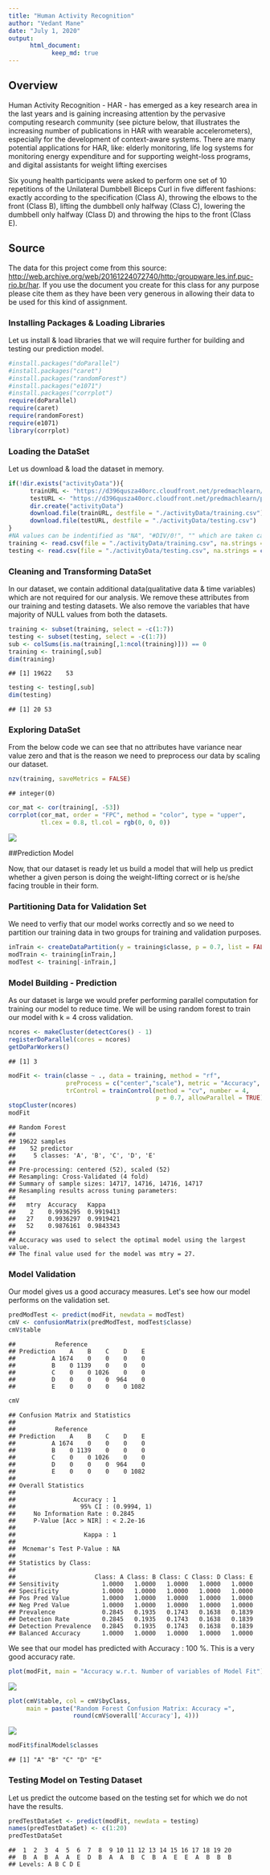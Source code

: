 ```yaml
---
title: "Human Activity Recognition"
author: "Vedant Mane"
date: "July 1, 2020"
output: 
      html_document: 
            keep_md: true
---
```


## Overview

Human Activity Recognition - HAR - has emerged as a key research area in the last years and is gaining increasing attention by the pervasive computing research community (see picture below, that illustrates the increasing number of publications in HAR with wearable accelerometers), especially for the development of context-aware systems. There are many potential applications for HAR, like: elderly monitoring, life log systems for monitoring energy expenditure and for supporting weight-loss programs, and digital assistants for weight lifting exercises

Six young health participants were asked to perform one set of 10 repetitions of the Unilateral Dumbbell Biceps Curl in five different fashions: exactly according to the specification (Class A), throwing the elbows to the front (Class B), lifting the dumbbell only halfway (Class C), lowering the dumbbell only halfway (Class D) and throwing the hips to the front (Class E).

## Source

The data for this project come from this source: http://web.archive.org/web/20161224072740/http:/groupware.les.inf.puc-rio.br/har. If you use the document you create for this class for any purpose please cite them as they have been very generous in allowing their data to be used for this kind of assignment.

### Installing Packages & Loading Libraries

Let us install & load libraries that we will require further for building and testing our prediction model.


```r
#install.packages("doParallel")
#install.packages("caret")
#install.packages("randomForest")
#install.packages("e1071")
#install.packages("corrplot")
require(doParallel)
require(caret)
require(randomForest)
require(e1071)
library(corrplot)
```

### Loading the DataSet

Let us download & load the dataset in memory.


```r
if(!dir.exists("activityData")){
      trainURL <- "https://d396qusza40orc.cloudfront.net/predmachlearn/pml-training.csv"
      testURL <- "https://d396qusza40orc.cloudfront.net/predmachlearn/pml-testing.csv"
      dir.create("activityData")
      download.file(trainURL, destfile = "./activityData/training.csv")
      download.file(testURL, destfile = "./activityData/testing.csv")
}
#NA values can be indentified as "NA", "#DIV/0!", "" which are taken care.
training <- read.csv(file = "./activityData/training.csv", na.strings = c("NA", "#DIV/0!", ""))
testing <- read.csv(file = "./activityData/testing.csv", na.strings = c("NA", "#DIV/0!", ""))
```

### Cleaning and Transforming DataSet

In our dataset, we contain additional data(qualitative data & time variables) which are not required for our analysis. We remove these attributes from our training and testing datasets. We also remove the variables that have majority of NULL values from both the datasets.


```r
training <- subset(training, select = -c(1:7))
testing <- subset(testing, select = -c(1:7))
sub <- colSums(is.na(training[,1:ncol(training)])) == 0
training <- training[,sub]
dim(training)
```

```
## [1] 19622    53
```

```r
testing <- testing[,sub]
dim(testing)
```

```
## [1] 20 53
```

### Exploring DataSet

From the below code we can see that no attributes have variance near value zero and that is the reason we need to preprocess our data by scaling our dataset.


```r
nzv(training, saveMetrics = FALSE)
```

```
## integer(0)
```

```r
cor_mat <- cor(training[, -53])
corrplot(cor_mat, order = "FPC", method = "color", type = "upper", 
         tl.cex = 0.8, tl.col = rgb(0, 0, 0))
```

![](activityRecognition_files/figure-html/explore-1.png)<!-- -->

##Prediction Model

Now, that our dataset is ready let us build a model that will help us predict whether a given person is doing the weight-lifting correct or is he/she facing trouble in their form.

### Partitioning Data for Validation Set

We need to verfiy that our model works correctly and so we need to partition our training data in two groups for training and validation purposes.


```r
inTrain <- createDataPartition(y = training$classe, p = 0.7, list = FALSE)
modTrain <- training[inTrain,]
modTest <- training[-inTrain,]
```

### Model Building - Prediction

As our dataset is large we would prefer performing parallel computation for training our model to reduce time. We will be using random forest to train our model with k = 4 cross validation.


```r
ncores <- makeCluster(detectCores() - 1)
registerDoParallel(cores = ncores)
getDoParWorkers()
```

```
## [1] 3
```

```r
modFit <- train(classe ~ ., data = training, method = "rf", 
                preProcess = c("center","scale"), metric = "Accuracy",
                trControl = trainControl(method = "cv", number = 4, 
                                         p = 0.7, allowParallel = TRUE))
stopCluster(ncores)
modFit
```

```
## Random Forest 
## 
## 19622 samples
##    52 predictor
##     5 classes: 'A', 'B', 'C', 'D', 'E' 
## 
## Pre-processing: centered (52), scaled (52) 
## Resampling: Cross-Validated (4 fold) 
## Summary of sample sizes: 14717, 14716, 14716, 14717 
## Resampling results across tuning parameters:
## 
##   mtry  Accuracy   Kappa    
##    2    0.9936295  0.9919413
##   27    0.9936297  0.9919421
##   52    0.9876161  0.9843343
## 
## Accuracy was used to select the optimal model using the largest value.
## The final value used for the model was mtry = 27.
```


### Model Validation 

Our model gives us a good accuracy measures. Let's see how our model performs on the validation set.


```r
predModTest <- predict(modFit, newdata = modTest)
cmV <- confusionMatrix(predModTest, modTest$classe)
cmV$table
```

```
##           Reference
## Prediction    A    B    C    D    E
##          A 1674    0    0    0    0
##          B    0 1139    0    0    0
##          C    0    0 1026    0    0
##          D    0    0    0  964    0
##          E    0    0    0    0 1082
```

```r
cmV
```

```
## Confusion Matrix and Statistics
## 
##           Reference
## Prediction    A    B    C    D    E
##          A 1674    0    0    0    0
##          B    0 1139    0    0    0
##          C    0    0 1026    0    0
##          D    0    0    0  964    0
##          E    0    0    0    0 1082
## 
## Overall Statistics
##                                      
##                Accuracy : 1          
##                  95% CI : (0.9994, 1)
##     No Information Rate : 0.2845     
##     P-Value [Acc > NIR] : < 2.2e-16  
##                                      
##                   Kappa : 1          
##                                      
##  Mcnemar's Test P-Value : NA         
## 
## Statistics by Class:
## 
##                      Class: A Class: B Class: C Class: D Class: E
## Sensitivity            1.0000   1.0000   1.0000   1.0000   1.0000
## Specificity            1.0000   1.0000   1.0000   1.0000   1.0000
## Pos Pred Value         1.0000   1.0000   1.0000   1.0000   1.0000
## Neg Pred Value         1.0000   1.0000   1.0000   1.0000   1.0000
## Prevalence             0.2845   0.1935   0.1743   0.1638   0.1839
## Detection Rate         0.2845   0.1935   0.1743   0.1638   0.1839
## Detection Prevalence   0.2845   0.1935   0.1743   0.1638   0.1839
## Balanced Accuracy      1.0000   1.0000   1.0000   1.0000   1.0000
```

We see that our model has predicted with Accuracy : 100 %. This is a very good accuracy rate.


```r
plot(modFit, main = "Accuracy w.r.t. Number of variables of Model Fit")
```

![](activityRecognition_files/figure-html/plots-1.png)<!-- -->

```r
plot(cmV$table, col = cmV$byClass,
     main = paste("Random Forest Confusion Matrix: Accuracy =", 
                  round(cmV$overall['Accuracy'], 4)))
```

![](activityRecognition_files/figure-html/plots-2.png)<!-- -->

```r
modFit$finalModel$classes
```

```
## [1] "A" "B" "C" "D" "E"
```

### Testing Model on Testing Dataset

Let us predict the outcome based on the testing set for which we do not have the results.


```r
predTestDataSet <- predict(modFit, newdata = testing)
names(predTestDataSet) <- c(1:20)
predTestDataSet
```

```
##  1  2  3  4  5  6  7  8  9 10 11 12 13 14 15 16 17 18 19 20 
##  B  A  B  A  A  E  D  B  A  A  B  C  B  A  E  E  A  B  B  B 
## Levels: A B C D E
```
